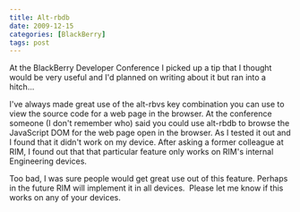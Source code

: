 ```yaml
---
title: Alt-rbdb
date: 2009-12-15
categories: [BlackBerry]
tags: post
---
```


At the BlackBerry Developer Conference I picked up a tip that I thought would be very useful and I'd planned on writing about it but ran into a hitch...

I've always made great use of the alt-rbvs key combination you can use to view the source code for a web page in the browser. At the conference someone (I don't remember who) said you could use alt-rbdb to browse the JavaScript DOM for the web page open in the browser. As I tested it out and I found that it didn't work on my device. After asking a former colleague at RIM, I found out that that particular feature only works on RIM's internal Engineering devices.

Too bad, I was sure people would get great use out of this feature. Perhaps in the future RIM will implement it in all devices.  Please let me know if this works on any of your devices.